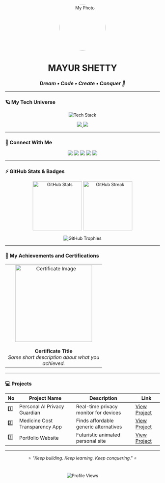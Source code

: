 <!-- HEADER SECTION -->
<div align="center">

  <img src="https://via.placeholder.com/150" alt="My Photo" width="150" height="150" style="border-radius: 50%;"/>
  
  # **MAYUR SHETTY**  
  ### *Dream • Code • Create • Conquer 🚀*

</div>

---

<!-- MY TECH UNIVERSE -->
### 🪐 **My Tech Universe**
<p align="center">
  <!-- Replace these icons with your stack -->
  <img src="https://skillicons.dev/icons?i=react,nodejs,express,mongodb,js,html,css,python" alt="Tech Stack" />
</p>

<p align="center">
  <a href="https://leetcode.com/" target="_blank">
    <img src="https://img.shields.io/badge/LeetCode-F89F1B?style=for-the-badge&logo=leetcode&logoColor=white" />
  </a>
  <a href="https://www.codechef.com/" target="_blank">
    <img src="https://img.shields.io/badge/CodeChef-5B4638?style=for-the-badge&logo=codechef&logoColor=white" />
  </a>
</p>

---

<!-- CONNECT WITH ME -->
### 🤝 **Connect With Me**
<p align="center">
  <a href="mailto:yourmail@gmail.com"><img src="https://img.shields.io/badge/Gmail-D14836?style=for-the-badge&logo=gmail&logoColor=white" /></a>
  <a href="https://www.linkedin.com/in/yourlinkedin/"><img src="https://img.shields.io/badge/LinkedIn-0077B5?style=for-the-badge&logo=linkedin&logoColor=white" /></a>
  <a href="https://instagram.com/yourinsta/"><img src="https://img.shields.io/badge/Instagram-E4405F?style=for-the-badge&logo=instagram&logoColor=white" /></a>
  <a href="https://x.com/yourx"><img src="https://img.shields.io/badge/X-000000?style=for-the-badge&logo=x&logoColor=white" /></a>
  <a href="https://agent.ai/"><img src="https://img.shields.io/badge/Agent.AI-4B0082?style=for-the-badge&logo=ai&logoColor=white" /></a>
</p>

---

<!-- GITHUB STATS -->
### ⚡ **GitHub Stats & Badges**
<p align="center">
  <img src="https://github-readme-stats.vercel.app/api?username=mayurcodes&show_icons=true&theme=tokyonight" alt="GitHub Stats" height="160"/>
  <img src="https://github-readme-streak-stats.herokuapp.com/?user=mayurcodes&theme=tokyonight" alt="GitHub Streak" height="160"/>
</p>

<p align="center">
  <img src="https://github-profile-trophy.vercel.app/?username=mayurcodes&theme=onedark&no-frame=true&row=1&margin-w=10" alt="GitHub Trophies" />
</p>

---

<!-- ACHIEVEMENTS & CERTIFICATIONS -->
### 🏅 **My Achievements and Certifications**

<div align="center">
  
  <!-- SAMPLE CERTIFICATE CARD -->
  <table>
    <tr>
      <td align="center" width="300px">
        <img src="https://via.placeholder.com/250x150" alt="Certificate Image" width="250px" />
        <br><br>
        <b>Certificate Title</b>  
        <br>
        <i>Some short description about what you achieved.</i>
      </td>
    </tr>
  </table>

</div>

---

<!-- PROJECTS -->
### 💻 **Projects**

| No | Project Name | Description | Link |
|----|---------------|--------------|------|
| 1️⃣ | Personal AI Privacy Guardian | Real-time privacy monitor for devices | [View Project](#) |
| 2️⃣ | Medicine Cost Transparency App | Finds affordable generic alternatives | [View Project](#) |
| 3️⃣ | Portfolio Website | Futuristic animated personal site | [View Project](#) |

---

<!-- FOOTER -->
<div align="center">
  
⭐ *"Keep building. Keep learning. Keep conquering."* ⭐  
<br><br>
![Profile Views](https://komarev.com/ghpvc/?username=mayurcodes&color=blueviolet)

</div>